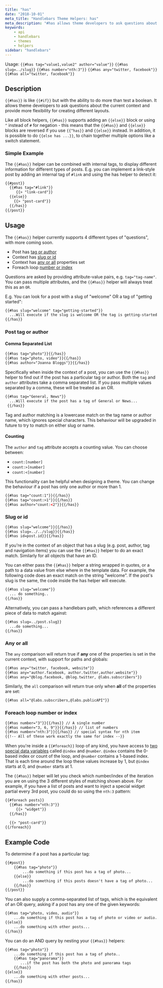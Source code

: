 ```yaml
---
title: "has"
date: "2018-10-01"
meta_title: "Handlebars Theme Helpers: has"
meta_description: "#has allows theme developers to ask questions about the current context and provides more flexibility ⚡️ Read more about custom Ghost themes!"
keywords:
    - api
    - handlebars
    - themes
    - helpers
sidebar: "handlebars"
---
```


Usage: `{{#has tag="value1,value2" author="value"}}`
 `{{#has slug=../slug}}` `{{#has number="nth:3"}}`
 `{{#has any="twitter, facebook"}}`  `{{#has all="twitter, facebook"}}`

## Description

`{{#has}}` is like `{{#if}}` but with the ability to do more than test a boolean. It allows theme developers to ask questions about the current context and provide more flexibility for creating different layouts.

Like all block helpers, `{{#has}}` supports adding an `{{else}}` block or using `^` instead of `#` for negation - this means that the `{{#has}}` and `{{else}}` blocks are reversed if you use `{{^has}}` and `{{else}}` instead. In addition, it is possible to do `{{else has ...}}`, to chain together multiple options like a switch statement.

### Simple Example

The `{{#has}}` helper can be combined with internal tags, to display different information for different types of posts. E.g. you can implement a link-style post by adding an internal tag of `#link` and using the has helper to detect it:

```html
{{#post}}
  {{#has tag="#link"}}
     {{> "link-card"}}
  {{else}}
    {{> "post-card"}}
  {{/has}}
{{/post}}
```

## Usage

The `{{#has}}` helper currently supports 4 different types of "questions", with more coming soon.

- Post has [tag or author](/docs/has#section-post-tag-or-author)
- Context has [slug or id](/docs/has#section-slug-or-id)
- Context has [any or all](/docs/has#section-any-or-all) properties set
- Foreach loop [number or index](/docs/has#section-foreach-loop-number-or-index)

Questions are asked by providing attribute-value pairs, e.g. `tag="tag-name"`. You can pass multiple attributes, and the `{{#has}}` helper will always treat this as an `OR`.

E.g. You can look for a post with a slug of "welcome" OR a tag of "getting started":

```html
{{#has slug="welcome" tag="getting-started"}}
  ...Will execute if the slug is welcome OR the tag is getting-started...
{{/has}}
```

### Post tag or author

#### Comma Separated List

```html
{{#has tag="photo"}}{{/has}}
{{#has tag="photo, video"}}{{/has}}
{{#has author="Joanna Bloggs"}}{{/has}}
```

Specifically when inside the context of a post, you can use the `{{#has}}` helper to find out if the post has a particular tag or author. Both the `tag` and `author` attributes take a comma separated list. If you pass multiple values separated by a comma, these will be treated as an OR.

```html
{{#has tag="General, News"}}
  ...Will execute if the post has a tag of General or News...
 {{/has}}
```

Tag and author matching is a lowercase match on the tag name or author name, which ignores special characters. This behaviour will be upgraded in future to try to match on either slug or name.

#### Counting

The `author` and `tag` attribute accepts a counting value. You can choose between:

- `count:[number]`
- `count:>[number]`
- `count:<[number]`

This functionality can be helpful when designing a theme. You can change the behaviour if a post has only one author or more than 1.

```html
{{#has tag="count:1"}}{{/has}}
{{#has tag="count:>1"}}{{/has}}
{{#has author="count:<2"}}{{/has}}
```

### Slug or id

```html
{{#has slug="welcome"}}{{/has}}
{{#has slug=../../slug}}{{/has}}
{{#has id=post.id}}{{/has}}
```

If you're in the context of an object that has a slug (e.g. post, author, tag and navigation items) you can use the `{{#has}}` helper to do an exact match. Similarly for all objects that have an ID.

You can either pass the `{{#has}}` helper a string wrapped in quotes, or a path to a data value from else where in the template data. For example, the following code does an exact match on the string "welcome". If the post's slug is the same, the code inside the has helper will execute.

```html
{{#has slug="welcome"}}
  ... do something..
{{/has}}
```

Alternatively, you can pass a handlebars path, which references a different piece of data to match against:

```html
{{#has slug=../post.slug}}
  ...do something...
{{/has}}
```

### Any or all

The `any` comparison will return true if **any** one of the properties is set in the current context, with support for paths and globals:

```html
{{#has any="twitter, facebook, website"}}
{{#has any="author.facebook, author.twitter,author.website"}}
{{#has any="@blog.facebook, @blog.twitter, @labs.subscribers"}}
```

Similarly, the `all` comparison will return true only when **all** of the properties are set:

```html
{{#has all="@labs.subscribers,@labs.publicAPI"}}
```

### Foreach loop number or index

```html
{{#has number="3"}}{{/has}} // A single number
{{#has number="3, 6, 9"}}{{/has}} // list of numbers
{{#has number="nth:3"}}{{/has}} // special syntax for nth item
{{!-- All of these work exactly the same for index --}}
```

When you're inside a `{{#foreach}}` loop of any kind, you have access to [two special data variables](/docs/foreach#section--index-number-and-key) called `@index` and `@number`. `@index` contains the 0-based index or count of the loop, and `@number` contains a 1-based index. That is each time around the loop these values increase by 1, but `@index` starts at 0, and `@number` starts at 1.

The `{{#has}}` helper will let you check which number/index of the iteration you are on using the 3 different styles of matching shown above. For example, if you have a list of posts and want to inject a special widget partial every 3rd post, you could do so using the `nth:3` pattern:

```html
{{#foreach posts}}
  {{#has number="nth:3"}}
     {{> "widget"}}
  {{/has}}

  {{> "post-card"}}
{{/foreach}}
```

## Example Code

To determine if a post has a particular tag:

```html
{{#post}}
    {{#has tag="photo"}}
        ...do something if this post has a tag of photo...
    {{else}}
        ...do something if this posts doesn't have a tag of photo...
    {{/has}}
{{/post}}
```

You can also supply a comma-separated list of tags, which is the equivalent of an OR query, asking if a post has any one of the given keywords:

```html
{{#has tag="photo, video, audio"}}
    ...do something if this post has a tag of photo or video or audio...
{{else}}
    ...do something with other posts...
{{/has}}
```

You can do an AND query by nesting your `{{#has}}` helpers:

```html
{{#has tag="photo"}}
    ...do something if this post has a tag of photo..
    {{#has tag="panorama"}}
       ...if the post has both the photo and panorama tags
    {{/has}}
{{else}}
    ...do something with other posts...
{{/has}}
```

